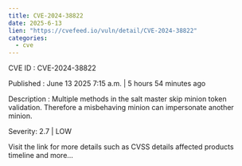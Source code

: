 ```yaml
---
title: CVE-2024-38822
date: 2025-6-13
lien: "https://cvefeed.io/vuln/detail/CVE-2024-38822"
categories:
  - cve
---
```


CVE ID : CVE-2024-38822

Published :  June 13
2025
7:15 a.m. | 5 hours
54 minutes ago

Description : Multiple methods in the salt master skip minion token validation. Therefore a misbehaving minion can impersonate another minion.

Severity: 2.7 | LOW

Visit the link for more details
such as CVSS details
affected products
timeline
and more...
